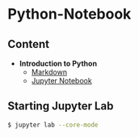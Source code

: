 # Python-Notebook
## Content
- **Introduction to Python**
  - [Markdown](Introduction_to_Python.md)
  - [Jupyter Notebook](Introduction_to_Python.ipynb)
  
## Starting Jupyter Lab
```bash
$ jupyter lab --core-mode
```
  
  

